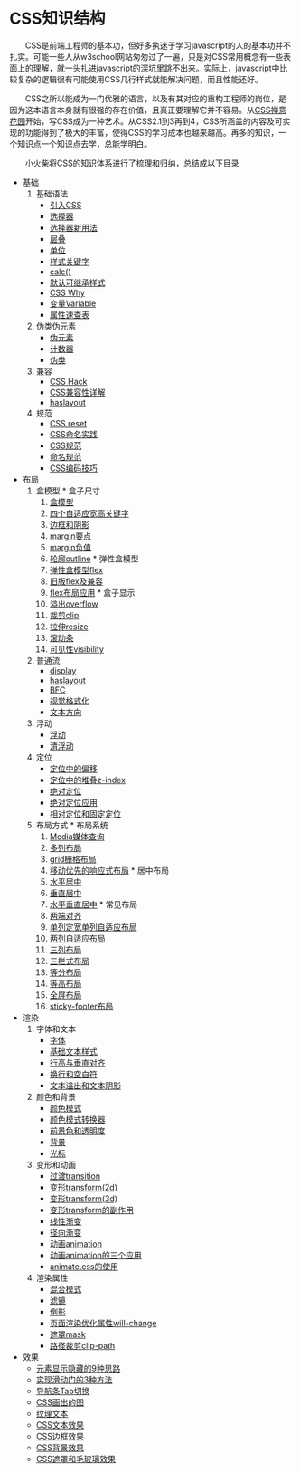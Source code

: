 # CSS知识结构

　　CSS是前端工程师的基本功，但好多执迷于学习javascript的人的基本功并不扎实。可能一些人从w3school网站匆匆过了一遍，只是对CSS常用概念有一些表面上的理解，就一头扎进javascript的深坑里跳不出来。实际上，javascript中比较复杂的逻辑很有可能使用CSS几行样式就能解决问题，而且性能还好。

　　CSS之所以能成为一门优雅的语言，以及有其对应的重构工程师的岗位，是因为这本语言本身就有很强的存在价值，且真正要理解它并不容易。从[CSS禅意花园](http://www.csszengarden.com/)开始，写CSS成为一种艺术。从CSS2.1到3再到4，CSS所涵盖的内容及可实现的功能得到了极大的丰富，使得CSS的学习成本也越来越高。再多的知识，一个知识点一个知识点去学，总能学明白。

　　小火柴将CSS的知识体系进行了梳理和归纳，总结成以下目录

  * 基础
      1. 基础语法
          * [引入CSS](grammar/grammar_intro.md)
          * [选择器](grammar/grammar_selector.md)
          * [选择器新用法](grammar/grammar_selectorNew.md)
          * [层叠](grammar/grammar_cascading.md)
          * [单位](grammar/grammar_Unit.md)
          * [样式关键字](grammar/grammar_keywords.md)
          * [calc()](grammar/grammar_calc.md)
          * [默认可继承样式](grammar/grammar_inherit.md)
          * [CSS Why](grammar/grammar_why.md)
          * [变量Variable](grammar/grammar_variable.md)
          * [属性速查表](grammer/grammar_attribute.md)
      2. 伪类伪元素
          * [伪元素](grammar/grammar_PseudoEle.md)
          * [计数器](grammar/grammar_counter.md)
          * [伪类](grammar/grammar_PseudoClass.md)
      3. 兼容
          * [CSS Hack](grammar/grammar_hack.md)
          * [CSS兼容性详解](grammar/grammar_compatible.md)
          * [haslayout](grammar/grammar_haslayout.md)
      4. 规范
          * [CSS reset](grammar/grammar_reset.md)
          * [CSS命名实践](grammar/grammar_CSSNamed.md)
          * [CSS规范](grammar/grammar_specification.md)
          * [命名规范](grammar/grammar_namingConvention.md)
          * [CSS编码技巧](grammar/grammar_codingTech.md)
  * 布局
      1. 盒模型
        * 盒子尺寸 
            1. [盒模型](layout/box/box.md)
            2. [四个自适应宽高关键字](layout/box/WHkeywords.md)
            3. [边框和阴影](layout/box/borderAndShadow.md)
            4. [margin要点](layout/box/marginKey.md)
            5. [margin负值](layout/box/marginNeg.md)
            6. [轮廓outline](layout/box/outline.md)
        * 弹性盒模型
            1. [弹性盒模型flex](layout/box/flex.md)
            2. [旧版flex及兼容](layout/box/flexCompatible.md)
            3. [flex布局应用](layout/box/flexLayout.md)
        * 盒子显示
            1. [溢出overflow](layout/box/overflow/overflow.md)
            2. [裁剪clip](layout/box/overflow/clip.md)
            3. [拉伸resize](layout/box/overflow/resize.md)
            4. [滚动条](layout/box/overflow/scrollBar.md)
            5. [可见性visibility](layout/box/overflow/visibility.md)
      2. 普通流
          * [display](layout/FC/display.md)
          * [haslayout](layout/FC/haslayout.md)
          * [BFC](layout/FC/BFC.md)
          * [视觉格式化](layout/FC/visualFormat.md)
          * [文本方向](layout/FC/dir.md)
      3. 浮动
          * [浮动](layout/float/float.md)
          * [清浮动](layout/float/clear.md)
      4. 定位
          * [定位中的偏移](layout/position/offset.md)
          * [定位中的堆叠z-index](layout/position/zIndex.md)
          * [绝对定位](layout/position/absolute.md)
          * [绝对定位应用](layout/position/absoluteApply.md)
          * [相对定位和固定定位](layout/position/relativeAndFixed.md)
      5. 布局方式
        * 布局系统
          1. [Media媒体查询](layout/layoutMode/media.md)
          2. [多列布局](layout/layoutMode/columns.md)
          3. [grid栅格布局](layout/layoutMode/grid.md)
          4. [移动优先的响应式布局](layout/layoutMode/mobileFirst.md)
        * 居中布局
          1. [水平居中](layout/layoutMode/center.md)
          2. [垂直居中](layout/layoutMode/middle.md)
          3. [水平垂直居中](layout/layoutMode/centerAndMiddle.md)
        * 常见布局 
          1. [两端对齐](layout/layoutMode/justify.md)
          2. [单列定宽单列自适应布局](layout/layoutMode/oneFixedAndOneAdaptive.md)
          3. [两列自适应布局](layout/layoutMode/twoAdaptive.md)
          4. [三列布局](layout/layoutMode/threeColumns.md)
          5. [三栏式布局](layout/layoutMode/sepcialThreeColumns.md)
          6. [等分布局](layout/layoutMode/equalPart.md)
          7. [等高布局](layout/layoutMode/equalHeight.md)
          8. [全屏布局](layout/layoutMode/fullScreen.md)
          9. [sticky-footer布局](layout/layoutMode/stickyFooter.md)
  * 渲染
      1. 字体和文本
          * [字体](render/text/font.md)
          * [基础文本样式](render/text/textStyle.md)
          * [行高与垂直对齐](render/text/lineHeight.md)
          * [换行和空白符](render/text/wrap.md)
          * [文本溢出和文本阴影](render/text/textOverflowAndShadow.md)
      2. 颜色和背景
          * [颜色模式](render/color/colorMode.md)
          * [颜色模式转换器](render/color/colorModer.md)
          * [前景色和透明度](render/color/colorAndOpacity.md)
          * [背景](render/color/background.md)
          * [光标](render/color/cursor.md)
      3. 变形和动画
          * [过渡transition](render/animation/transition.md)
          * [变形transform(2d)](render/animation/transform2d.md)
          * [变形transform(3d)](render/animation/transform3d.md)
          * [变形transform的副作用](render/animation/sideEffectOfTransform.md)
          * [线性渐变](render/animation/linearRradient.md)
          * [径向渐变](render/animation/radialRradient.md)
          * [动画animation](render/animation/animation.md)
          * [动画animation的三个应用](render/animation/animationApply.md)
          * [animate.css的使用](render/animation/animate.md)
      4. 渲染属性    
          * [混合模式](render/renderAttr/blendMode.md)
          * [滤镜](render/renderAttr/filter.md)
          * [倒影](render/renderAttr/reflect.md)
          * [页面渲染优化属性will-change](render/renderAttr/willChange.md)
          * [遮罩mask](render/renderAttr/mask.md)
          * [路径裁剪clip-path](render/renderAttr/clipPath.md)
  * 效果
      * [元素显示隐藏的9种思路](impact/showHide.md)
      * [实现滑动门的3种方法](impact/sliding.md)
      * [导航条Tab切换](impact/tab.md)
      * [CSS画出的图](impact/picture.md)
      * [纹理文本](impact/vein.md)
      * [CSS文本效果](impact/textEffects.md)
      * [CSS边框效果](impact/borderEffects.md)
      * [CSS背景效果](impact/backgroundEffects.md)
      * [CSS遮罩和毛玻璃效果](impact/maskEffects.md)